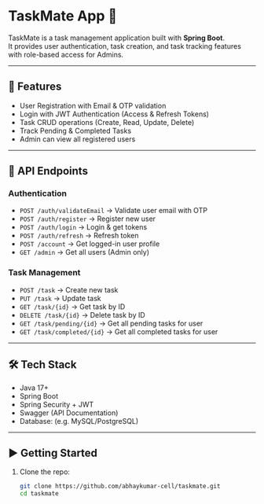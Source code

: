 # TaskMate App 📝

TaskMate is a task management application built with **Spring Boot**.  
It provides user authentication, task creation, and task tracking features with role-based access for Admins.

---

## 🚀 Features
- User Registration with Email & OTP validation
- Login with JWT Authentication (Access & Refresh Tokens)
- Task CRUD operations (Create, Read, Update, Delete)
- Track Pending & Completed Tasks
- Admin can view all registered users

---

## 📌 API Endpoints

### Authentication
- `POST /auth/validateEmail` → Validate user email with OTP  
- `POST /auth/register` → Register new user  
- `POST /auth/login` → Login & get tokens  
- `POST /auth/refresh` → Refresh token  
- `POST /account` → Get logged-in user profile  
- `GET /admin` → Get all users (Admin only)  

### Task Management
- `POST /task` → Create new task  
- `PUT /task` → Update task  
- `GET /task/{id}` → Get task by ID  
- `DELETE /task/{id}` → Delete task by ID  
- `GET /task/pending/{id}` → Get all pending tasks for user  
- `GET /task/completed/{id}` → Get all completed tasks for user  

---

## 🛠️ Tech Stack
- Java 17+
- Spring Boot  
- Spring Security + JWT  
- Swagger (API Documentation)  
- Database: (e.g. MySQL/PostgreSQL)  

---

## ▶️ Getting Started

1. Clone the repo:
   ```bash
   git clone https://github.com/abhaykumar-cell/taskmate.git
   cd taskmate
